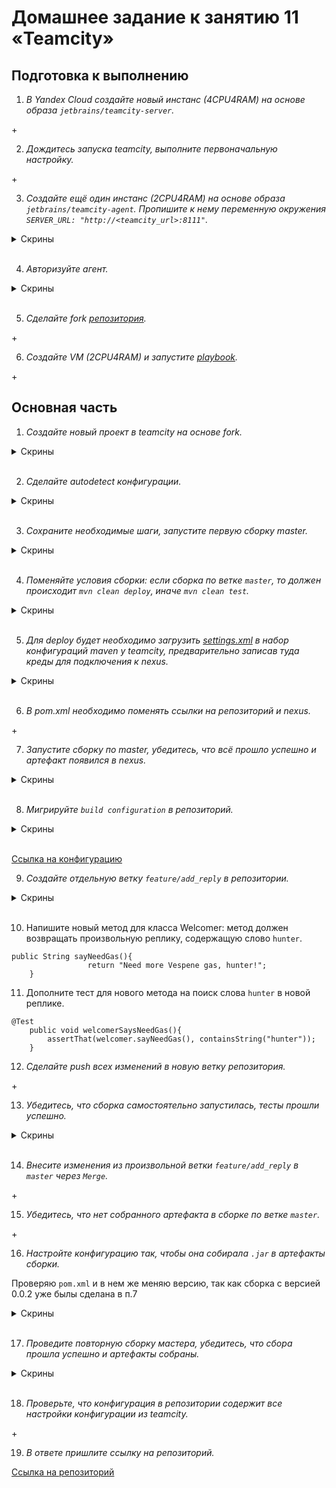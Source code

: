 # Домашнее задание к занятию 11 «Teamcity»

## Подготовка к выполнению

1. _В Yandex Cloud создайте новый инстанс (4CPU4RAM) на основе образа `jetbrains/teamcity-server`._  
  
\+  

2. _Дождитесь запуска teamcity, выполните первоначальную настройку._  
  
\+  

3. _Создайте ещё один инстанс (2CPU4RAM) на основе образа `jetbrains/teamcity-agent`. Пропишите к нему переменную окружения `SERVER_URL: "http://<teamcity_url>:8111"`._  
<details>
<summary>Скрины</summary>

<image src="./images/screenshot_5.png">  

</details>
</br>

4. _Авторизуйте агент._  
<details>
<summary>Скрины</summary>

<image src="./images/screenshot_6.png">  

</details>
</br>

5. _Сделайте fork [репозитория](https://github.com/aragastmatb/example-teamcity)._  
  
\+  
  
6. _Создайте VM (2CPU4RAM) и запустите [playbook](./infrastructure)._  
  
\+  

## Основная часть

1. _Создайте новый проект в teamcity на основе fork._  
<details>
<summary>Скрины</summary>

<image src="./images/screenshot_1.png">  

</details>
</br>

2. _Сделайте autodetect конфигурации._  
<details>
<summary>Скрины</summary>

<image src="./images/screenshot_2.png">  

</details>
</br>

3. _Сохраните необходимые шаги, запустите первую сборку master._  
<details>
<summary>Скрины</summary>

<image src="./images/screenshot_3.png">  

</details>
</br>

4. _Поменяйте условия сборки: если сборка по ветке `master`, то должен происходит `mvn clean deploy`, иначе `mvn clean test`._  
<details>
<summary>Скрины</summary>

<image src="./images/screenshot_4.png">  

</details>
</br>

5. _Для deploy будет необходимо загрузить [settings.xml](./teamcity/settings.xml) в набор конфигураций maven у teamcity, предварительно записав туда креды для подключения к nexus._  
<details>
<summary>Скрины</summary>

<image src="./images/screenshot_7.png">  

</details>
</br>

6. _В pom.xml необходимо поменять ссылки на репозиторий и nexus._  
  
\+  
  

7. _Запустите сборку по master, убедитесь, что всё прошло успешно и артефакт появился в nexus._  
<details>
<summary>Скрины</summary>

<image src="./images/screenshot_8.png">  

</details>
</br>

8. _Мигрируйте `build configuration` в репозиторий._  
<details>
<summary>Скрины</summary>

<image src="./images/screenshot_9.png">  

</details>
</br>

[Ссылка на конфигурацию](https://github.com/F145Hka/example-teamcity/tree/master/.teamcity/Netology)  

9. _Создайте отдельную ветку `feature/add_reply` в репозитории._  
<details>
<summary>Скрины</summary>

<image src="./images/screenshot_10.png">  

</details>
</br>

10. Напишите новый метод для класса Welcomer: метод должен возвращать произвольную реплику, содержащую слово `hunter`.
```
public String sayNeedGas(){
                 return "Need more Vespene gas, hunter!";
	}
```
11. Дополните тест для нового метода на поиск слова `hunter` в новой реплике.
```
@Test
	public void welcomerSaysNeedGas(){
		assertThat(welcomer.sayNeedGas(), containsString("hunter"));
	}
```
12. _Сделайте push всех изменений в новую ветку репозитория._  
  
  \+  
  
13. _Убедитесь, что сборка самостоятельно запустилась, тесты прошли успешно._  
<details>
<summary>Скрины</summary>

<image src="./images/screenshot_11.png">  

</details>
</br>

14. _Внесите изменения из произвольной ветки `feature/add_reply` в `master` через `Merge`._  
  
  \+

15. _Убедитесь, что нет собранного артефакта в сборке по ветке `master`._  
  
  \+  
  
16. _Настройте конфигурацию так, чтобы она собирала `.jar` в артефакты сборки._  

Проверяю `pom.xml` и в нем же меняю версию, так как сборка с версией 0.0.2 уже былы сделана в п.7  
<details>
<summary>Скрины</summary>

<image src="./images/screenshot_13.png">  

</details>
</br>

17. _Проведите повторную сборку мастера, убедитесь, что сбора прошла успешно и артефакты собраны._  
<details>
<summary>Скрины</summary>

<image src="./images/screenshot_14.png">  
<image src="./images/screenshot_15.png">  

</details>
</br>

18. _Проверьте, что конфигурация в репозитории содержит все настройки конфигурации из teamcity._  
  
  \+

19. _В ответе пришлите ссылку на репозиторий._  
  
[Ссылка на репозиторий](https://github.com/F145Hka/example-teamcity)  
